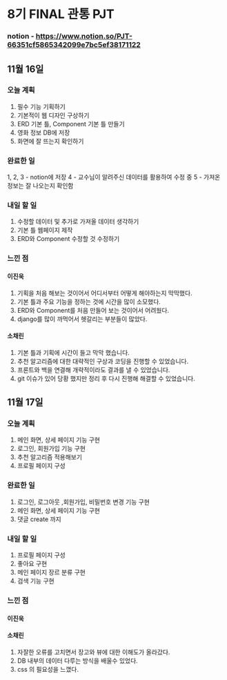 # 8기 FINAL 관통 PJT

### notion - https://www.notion.so/PJT-66351cf5865342099e7bc5ef38171122


## 11월 16일
### 오늘 계획
1. 필수 기능 기획하기
2. 기본적이 웹 디자인 구상하기 
3. ERD 기본 틀, Component 기본 틀 만들기
4. 영화 정보 DB에 저장
5. 화면에 잘 뜨는지 확인하기

### 완료한 일
1, 2, 3 - notion에 저장
4 - 교수님이 알려주신 데이터를 활용하여 수정 중
5 - 가져온 정보는 잘 나오는지 확인함

### 내일 할 일
1. 수정할 데이터 및 추가로 가져올 데이터 생각하기
2. 기본 틀 웹페이지 제작
3. ERD와 Component 수정할 것 수정하기

### 느낀 점
#### 이진욱
1. 기획을 처음 해보는 것이어서 어디서부터 어떻게 해야하는지 막막했다.
2. 기본 틀과 주요 기능을 정하는 것에 시간을 많이 소모했다.
3. ERD와 Component를 처음 만들어 보는 것이어서 어려웠다.
4. django를 많이 까먹어서 헷갈리는 부분들이 많았다.

#### 소채린
1. 기본 틀과 기획에 시간이 들고 막막 했습니다. 
2. 추천 알고리즘에 대한 대략적인 구상과 코딩을 진행할 수 있었습니다.  
3. 프론트와 백을 연결해 개략적이라도 결과를 낼 수 있었습니다. 
4. git 이슈가 있어 당황 했지만 정리 후 다시 진행해 해결할 수 있었습니다. 


## 11월 17일
### 오늘 계획
1. 메인 화면, 상세 페이지 기능 구현
2. 로그인, 회원가입 기능 구현
3. 추천 알고리즘 적용해보기
4. 프로필 페이지 구성

### 완료한 일
1. 로그인, 로그아웃 ,회원가입, 비밀번호 변경 기능 구현
2. 메인 화면, 상세 페이지 기능 구현
3. 댓글 create 까지

### 내일 할 일
1. 프로필 페이지 구성 
2. 좋아요 구현 
3. 메인 페이지 장르 분류 구현
4. 검색 기능 구현 

### 느낀 점
#### 이진욱


#### 소채린
1. 자잘한 오류를 고치면서 장고와 뷰에 대한 이해도가 올라갔다. 
2. DB 내부의 데이터 다루는 방식을 배울수 있었다. 
3. css 의 필요성을 느꼈다. 